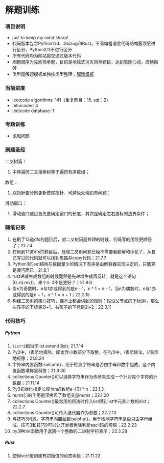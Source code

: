 # 解题训练

### 项目说明  
- just to keep my mind sharp!
- 代码版本包含Python2/3、Golang和Rust，不同编程语言代码结构最顶层进行区分，Python2/3不进行区分
- 所有代码均为网站提交通过版本代码 
- 刷题顺序为先刷简单题，目的是地毯式消灭简单题目，达到笔随心动，流畅搬砖
- 类型题解题模板单独按类型整理：[解题模板](./doc/template/template.md) 

### 当前进度  
- leetcode algorithms: 141（重复题目：16, sql：2）
- hihocoder: 4
- leetcode database: 1

### 专题训练
- [求和问题](./doc/topic/sum.md)

### 刷题圣经  
二叉树篇：  
1. 中序遍历二叉搜索树等于遍历有序数组； 

数组：  
1. 双指针要分别更新首尾指针，可避免处理边界问题；  

滑动窗口：  
1. 滑动窗口题目首先要确定窗口的长度，其次是确定左右游标的边界条件；

### 随笔记录  
1. 在刷了13道dfs的题目后，对二叉树问题处理的时候，代码写的明显更顺畅了；21.7.4  
2. 在刷到17道dfs的题目后，处理二叉树问题已经不需要看题解和评论了，从自己写过的代码就可以找到思路并copy代码；21.7.7  
3. Python3的set结构在数据量少的情况下有序是由解释器实现决定的，只能算是凑巧而已；21.8.1  
4. rust递减生成数组的时候竟然是先递增生成再反转，就是这个语句(0..n).rev()，来个n..0不是更好？；21.9.6  
5. 当n为奇数时，n与1亦或得到的是n - 1，n ^ 1 = n - 1。当n为偶数时，n与1亦或得到的是n + 1，n ^ 1 = n + 1；22.2.15
6. 构建二叉树的核心技巧，课本上都会讲到的规则：假设父节点的下标是i，那么左孩子的下标是2i+1，右孩子的下标是2i+2；22.3.11

### 代码技巧
##### Python
1. `list*2`相当于list.extend(list); 21.7.14
2. Py2中，/表示地板除，即舍弃小数部分下取整。在Py3中，/表示除法，//表示地板除；21.8.24 
3. 字符串内置函数isalnum()，用于检测字符串是否由字母和数字组成，这个内置函数堪称黑科技；21.9.30  
4. collections.Counter()可以选择字符串作为传参来生成一个针对每个字符的计数器；21.11.14 
5. Py3初始化指定长度为n的数组a=[0] * n；22.1.3
6. nums[:]的作用是深拷贝了数组变量nums；22.1.20
7. collections.Counter()最常用的用法时传入list得到list中元素计数的dict；22.2.7
8. collections.Counter()可传入迭代器作为参数；22.2.13
9. 与技巧3同源，字符串内置函数isalpha()，用于检测字符串是否只由字母组成，技巧3和技巧9可以让开发者免除判断ascii码的烦恼；22.2.23
10. py3种bin函数用于返回一个整数的二进制字符表示；22.3.28

##### Rust
1. 使用vec!宏创建有初始值的动态树组；21.11.22

